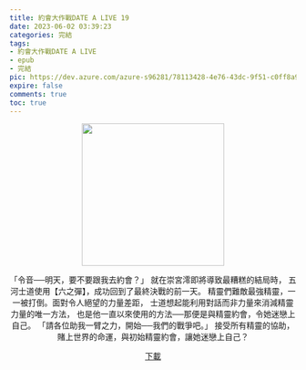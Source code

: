 ```yaml
---
title: 約會大作戰DATE A LIVE 19
date: 2023-06-02 03:39:23
categories: 完結
tags:
- 約會大作戰DATE A LIVE
- epub
- 完結
pic: https://dev.azure.com/azure-s96281/78113428-4e76-43dc-9f51-c0ff8a913055/_apis/git/repositories/a379171b-de46-4c10-9b0d-00da23959885/items?path=/Epub%20Cover/%E7%B4%84%E6%9C%83%E5%A4%A7%E4%BD%9C%E6%88%B0DATE%20A%20LIVE-19.jpg&versionDescriptor%5BversionOptions%5D=0&versionDescriptor%5BversionType%5D=0&versionDescriptor%5Bversion%5D=main&resolveLfs=true&%24format=octetStream&api-version=5.0
expire: false
comments: true
toc: true
---
```


<div style="text-align:center" class="kratos-post-content">

<img width="250px" src="https://dev.azure.com/azure-s96281/78113428-4e76-43dc-9f51-c0ff8a913055/_apis/git/repositories/a379171b-de46-4c10-9b0d-00da23959885/items?path=/Epub%20Cover/%E7%B4%84%E6%9C%83%E5%A4%A7%E4%BD%9C%E6%88%B0DATE%20A%20LIVE-19.jpg&versionDescriptor%5BversionOptions%5D=0&versionDescriptor%5BversionType%5D=0&versionDescriptor%5Bversion%5D=main&resolveLfs=true&%24format=octetStream&api-version=5.0">

<p>
「令音──明天，要不要跟我去約會？」
就在崇宮澪即將導致最糟糕的結局時，
五河士道使用【六之彈】，成功回到了最終決戰的前一天。
精靈們難敵最強精靈，一一被打倒。面對令人絕望的力量差距，
士道想起能利用對話而非力量來消減精靈力量的唯一方法，
也是他一直以來使用的方法──那便是與精靈約會，令她迷戀上自己。
「請各位助我一臂之力，開始──我們的戰爭吧。」
接受所有精靈的協助，賭上世界的命運，與初始精靈約會，讓她迷戀上自己？
</p>

<p>
<a href="https://epubdatabase.azurewebsites.net/EBOOKS/EPUB/完結/約會大作戰/本傳/DATE%20A%20LIVE%20%E7%B4%84%E6%9C%83%E5%A4%A7%E4%BD%9C%E6%88%B019%20%E7%9C%9F%E5%AF%A6%E7%B5%90%E5%B1%80%E6%BE%AA.epub?download=1">下載</a>
</p>

</div>
